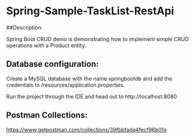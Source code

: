 # Spring-Sample-TaskList-RestApi

##Description:

 Spring Boot CRUD demo is demonstrating how to implement simple CRUD operations with a Product entity.

## Database configuration:
 
 Create a MySQL database with the name springbootdb and add the credentials to /resources/application.properties.
 
 
 Run the project through the IDE and head out to http://localhost:8080
  

## Postman Collections:
  https://www.getpostman.com/collections/39fbbfada4fecf96b01e
